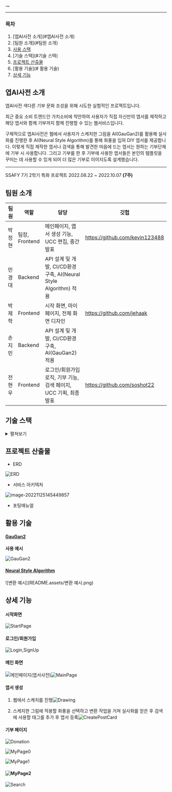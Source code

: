 ### <img src="README.assets/logo.png" alt="logo" style="zoom: 25%;" />

---------------

### 목차

1. [엽AI사전 소개](#엽AI사전 소개)
2. [팀원 소개](#팀원 소개)
3. [사용 스택](#사용스택)
4. [기술 스택](#기술 스택)
5. [프로젝트 산출물](#프로젝트산출물)
6. [활용 기술](# 활용 기술)
7. [상세 기능](#상세기능)

## 엽AI사전 소개

엽AI사전 색다른 기부 문화 조성을 위해 시도한 실험적인 프로젝트입니다.

최근 중요 소비 트렌드인 가치소비에 착안하여 사용자가 직접 자신만의 엽서를 제작하고 해당 엽서와 함께 기부까지 함께 진행할 수 있는 웹서비스입니다.  

구체적으로 엽AI사전은 웹에서 사용자가 스케치한 그림을 AI(GauGan2)를 활용해 실사화를 진행한 후 AI(Neural Style Algorithm)를 통해 화풍을 입혀 DIY 엽서를 제공합니다. 이렇게 직접 제작한 엽서나 검색을 통해 발견한 마음에 드는 엽서는 원하는 기부단체에 기부 시 사용합니다. 그리고 기부를 한 후 기부에 사용한 엽서들은 본인의 템플릿을 꾸미는 데 사용할 수 있게 되어 더 많은 기부로 이어지도록 설계했습니다.

--------

SSAFY 7기 2학기 특화 프로젝트
 2022.08.22 ~ 2022.10.07 **(7주)**

## 팀원 소개

| 팀원  | 역할           | 담당                                                     | 깃헙                             |
| --- | ------------ | ------------------------------------------------------ | ------------------------------ |
| 박정현 | 팀장, Frontend | 메인페이지, 엽서 생성 기능, UCC 편집, 중간 발표                         | https://github.com/kevin123488 |
| 민경대 | Backend      | API 설계 및 개발, CI/CD환경 구축, AI(Neural Style Algorithm) 적용 |                                |
| 박제학 | Frontend     | 시작 화면, 마이페이지, 전체 화면 디자인                                | https://github.com/jehaak      |
| 손지민 | Backend      | API 설계 및 개발, CI/CD환경 구축, AI(GauGan2)적용                 |                                |
| 전현우 | Frontend     | 로그인/회원가입 로직, 기부 기능, 검색 페이지, UCC 기획, 최종 발표              | https://github.com/soshot22    |

## 기술 스택

<details>
<summary>펼쳐보기</summary>
<div markdown="1">
 <img src="./엽AI사전.assets/기술스택.png" alt="기술스택" />
</div>
</details>

## 프로젝트 산출물

- ERD

![ERD](README.assets/ERD.png)

- 서비스 아키텍처

![image-20221125145449857](README.assets/image-20221125145449857.png)

- 포팅매뉴얼

## 활용 기술

#### [GauGan2](http://gaugan.org/gaugan2/)

**사용 예시**

![GauGan2](README.assets/GauGan2.png)

#### [Neural Style Algorithm](https://github.com/jcjohnson/neural-style)

![변환 예시](README.assets/변환 예시.png)

## 상세 기능

#### 시작화면

![StartPage](README.assets/StartPage.gif)

#### 로그인/회원가입

![Login,SignUp](README.assets/Login,SignUp.gif)

#### 메인 화면

![메인페이지(엽서사전)](README.assets/메인페이지(엽서사전).png)![MainPage](README.assets/MainPage.png)

#### 엽서 생성

1. 웹에서 스케치를 진행![Drawing](README.assets/Drawing.gif)

2. 스케치한 그림에 적용할 화풍을 선택하고 변환 작업을 거쳐 실사화를 얻은 후 검색에 사용할 태그를 추가 후 엽서 등록![CreatePostCard](README.assets/CreatePostCard.gif)

#### 기부 페이지

![Donation](README.assets/Donation.gif)

![MyPage0](README.assets/MyPage0.png)

![MyPage1](README.assets/MyPage1.png)

#### ![MyPage2](README.assets/MyPage2.png)

![Search](README.assets/Search.png)

